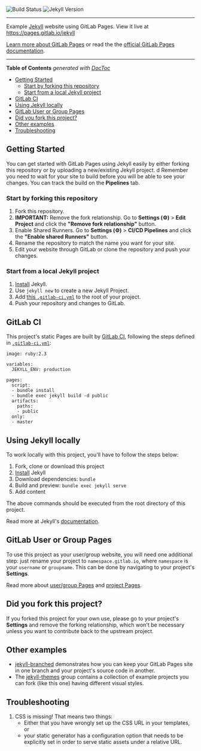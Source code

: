 ![Build Status](https://gitlab.com/pages/jekyll/badges/master/build.svg)
![Jekyll Version](https://img.shields.io/gem/v/jekyll.svg)

---

Example [Jekyll] website using GitLab Pages.  View it live at https://pages.gitlab.io/jekyll

[Learn more about GitLab Pages](https://pages.gitlab.io) or read the the [official GitLab Pages documentation](https://docs.gitlab.com/ce/user/project/pages/).

---

<!-- START doctoc generated TOC please keep comment here to allow auto update -->
<!-- DON'T EDIT THIS SECTION, INSTEAD RE-RUN doctoc TO UPDATE -->
**Table of Contents**  *generated with [DocToc](https://github.com/thlorenz/doctoc)*

- [Getting Started](#getting-started)
  - [Start by forking this repository](#start-by-forking-this-repository)
  - [Start from a local Jekyll project](#start-from-a-local-jekyll-project)
- [GitLab CI](#gitlab-ci)
- [Using Jekyll locally](#using-jekyll-locally)
- [GitLab User or Group Pages](#gitlab-user-or-group-pages)
- [Did you fork this project?](#did-you-fork-this-project)
- [Other examples](#other-examples)
- [Troubleshooting](#troubleshooting)

<!-- END doctoc generated TOC please keep comment here to allow auto update -->

## Getting Started

You can get started with GitLab Pages using Jekyll easily by either forking this repository or by uploading a new/existing Jekyll project.
d
Remember you need to wait for your site to build before you will be able to see your changes.  You can track the build on the **Pipelines** tab.

### Start by forking this repository

1. Fork this repository.
1. **IMPORTANT:** Remove the fork relationship.
Go to **Settings (⚙)** > **Edit Project** and click the **"Remove fork relationship"** button.
1. Enable Shared Runners.
Go to **Settings (⚙)** > **CI/CD Pipelines** and click the **"Enable shared Runners"** button.
1. Rename the repository to match the name you want for your site.
1. Edit your website through GitLab or clone the repository and push your changes.

### Start from a local Jekyll project

1. [Install][] Jekyll.
1. Use `jekyll new` to create a new Jekyll Project.
1. Add [this `.gitlab-ci.yml`](.gitlab-ci.yml) to the root of your project.
1. Push your repository and changes to GitLab.

## GitLab CI

This project's static Pages are built by [GitLab CI][ci], following the steps
defined in [`.gitlab-ci.yml`](.gitlab-ci.yml):

```
image: ruby:2.3

variables:
  JEKYLL_ENV: production

pages:
  script:
  - bundle install
  - bundle exec jekyll build -d public
  artifacts:
    paths:
    - public
  only:
  - master
```

## Using Jekyll locally

To work locally with this project, you'll have to follow the steps below:

1. Fork, clone or download this project
1. [Install][] Jekyll
1. Download dependencies: `bundle`
1. Build and preview: `bundle exec jekyll serve`
1. Add content

The above commands should be executed from the root directory of this project.

Read more at Jekyll's [documentation][].

## GitLab User or Group Pages

To use this project as your user/group website, you will need one additional
step: just rename your project to `namespace.gitlab.io`, where `namespace` is
your `username` or `groupname`. This can be done by navigating to your
project's **Settings**.

Read more about [user/group Pages][userpages] and [project Pages][projpages].

## Did you fork this project?

If you forked this project for your own use, please go to your project's
**Settings** and remove the forking relationship, which won't be necessary
unless you want to contribute back to the upstream project.

## Other examples

* [jekyll-branched](https://gitlab.com/pages/jekyll-branched) demonstrates how you can keep your GitLab Pages site in one branch and your project's source code in another.
* The [jekyll-themes](https://gitlab.com/groups/jekyll-themes) group contains a collection of example projects you can fork (like this one) having different visual styles.

## Troubleshooting

1. CSS is missing! That means two things:
    * Either that you have wrongly set up the CSS URL in your templates, or
    * your static generator has a configuration option that needs to be explicitly
    set in order to serve static assets under a relative URL.

[ci]: https://about.gitlab.com/gitlab-ci/
[Jekyll]: http://jekyllrb.com/
[install]: https://jekyllrb.com/docs/installation/
[documentation]: https://jekyllrb.com/docs/home/
[userpages]: https://docs.gitlab.com/ce/user/project/pages/introduction.html#user-or-group-pages
[projpages]: https://docs.gitlab.com/ce/user/project/pages/introduction.html#project-pages
